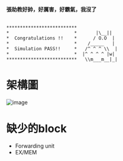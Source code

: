 #### 張助教好帥，好厲害，好霸氣，我沒了

```
            
**************************               
*                        *       |\__||  
*  Congratulations !!    *      / O.O  | 
*                        *    /_____   | 
*  Simulation PASS!!     *   /^ ^ ^ \\  |
*                        *  |^ ^ ^ ^ |w| 
**************************   \\m___m__|_|

```

# 架構圖

![image](https://github.com/f14106032ncku/CPU_vsd_2024/blob/main/386892235_693597329207997_8456374183085912674_n.png)

# 缺少的block
* Forwarding unit
* EX/MEM